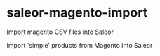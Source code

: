 # saleor-magento-import
Import magento CSV files into Saleor

Import 'simple' products from Magento into Saleor
